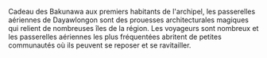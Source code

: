 Cadeau des Bakunawa aux premiers habitants de l'archipel, les passerelles aériennes de Dayawlongon sont des prouesses architecturales magiques qui relient de nombreuses îles de la région. Les voyageurs sont nombreux et les passerelles aériennes les plus fréquentées abritent de petites communautés où ils peuvent se reposer et se ravitailler.